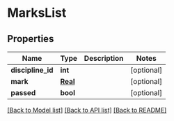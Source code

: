 # MarksList

## Properties
Name | Type | Description | Notes
------------ | ------------- | ------------- | -------------
**discipline_id** | **int** |  | [optional] 
**mark** | [**Real**](Real.md) |  | [optional] 
**passed** | **bool** |  | [optional] 

[[Back to Model list]](../README.md#documentation-for-models) [[Back to API list]](../README.md#documentation-for-api-endpoints) [[Back to README]](../README.md)


